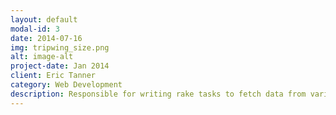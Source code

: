 ```yaml
---
layout: default
modal-id: 3
date: 2014-07-16
img: tripwing_size.png
alt: image-alt
project-date: Jan 2014
client: Eric Tanner
category: Web Development
description: Responsible for writing rake tasks to fetch data from various third party data interfaces like XML feed, and SOAP APIs. Also, responsible for indexing data into remote Elasticsearch db.
---
```

